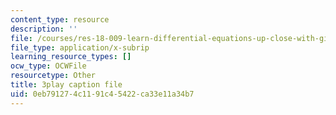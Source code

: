 ```yaml
---
content_type: resource
description: ''
file: /courses/res-18-009-learn-differential-equations-up-close-with-gilbert-strang-and-cleve-moler-fall-2015/0eb791274c1191c45422ca33e11a34b7_SMQPt7t0bHk.srt
file_type: application/x-subrip
learning_resource_types: []
ocw_type: OCWFile
resourcetype: Other
title: 3play caption file
uid: 0eb79127-4c11-91c4-5422-ca33e11a34b7
---
```

